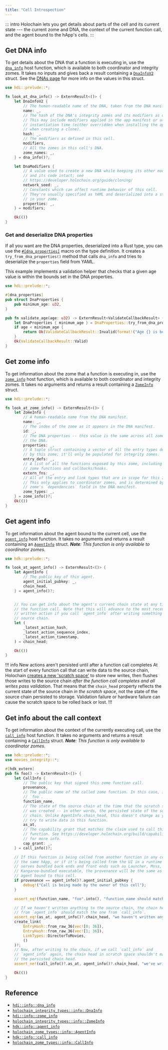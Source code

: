 ```yaml
---
title: "Cell Introspection"
---
```


::: intro
Holochain lets you get details about parts of the cell and its current state --- the current zome and DNA, the context of the current function call, and the agent bound to the hApp's cells.
:::

## Get DNA info

To get details about the DNA that a function is executing in, use the [`dna_info`](https://docs.rs/hdk/latest/hdk/prelude/fn.dna_info.html) host function, which is available to both coordinator and integrity zomes. It takes no inputs and gives back a result containing a [`DnaInfoV2`](https://docs.rs/hdk/latest/hdk/prelude/struct.DnaInfoV2.html) struct. See the [DNAs page](/build/dnas/) for more info on the values in this struct.

```rust
use hdi::prelude::*;

fn look_at_dna_info() -> ExternResult<()> {
    let DnaInfoV2 {
        // The human-readable name of the DNA, taken from the DNA manifest.
        name: _,
        // The hash of the DNA's integrity zomes and its modifiers as defined *in this cell*.
        // This may include modifiers applied in the app manifest or at
        // instantiation time (either overridden when installing the app or
        // when creating a clone).
        hash: _,
        // The modifiers as defined in this cell.
        modifiers,
        // All the zomes in this cell's DNA.
        zome_names: _,
    } = dna_info()?;

    let DnaModifiers {
        // A value used to create a new DNA while keeping its other modifiers
        // and its code intact; see
        // https://developer.holochain.org/guide/cloning/
        network_seed: _,
        // Constants which can affect runtime behavior of this cell.
        // They're usually specified as YAML and deserialized into a struct
        // in your zome.
        properties: _,
    } = modifiers;

    Ok(())
}
```

### Get and deserialize DNA properties

If all you want are the DNA properties, deserialized into a Rust type, you can use the [`#[dna_properties]`](https://docs.rs/hdk/latest/hdk/prelude/attr.dna_properties.html) macro on the type definition. It creates a `try_from_dna_properties()` method that calls `dna_info` and tries to deserialize the `properties` field from YAML.

This example implements a validation helper that checks that a given age value is within the bounds set in the DNA properties.

```rust
use hdi::prelude::*;

#[dna_properties]
pub struct DnaProperties {
    pub minimum_age: u32,
}

pub fn validate_age(age: u32) -> ExternResult<ValidateCallbackResult> {
    let DnaProperties { minimum_age } = DnaProperties::try_from_dna_properties()?;
    if age < minimum_age {
        return Ok(ValidateCallbackResult::Invalid(format!("Age {} is below the minimum of {}", age, minimum_age)));
    }
    Ok(ValidateCallbackResult::Valid)
}
```

## Get zome info

To get information about the zome that a function is executing in, use the [`zome_info`](https://docs.rs/hdk/latest/hdk/info/fn.zome_info.html) host function, which is available to both coordinator and integrity zomes. It takes no arguments and returns a result containing a [`ZomeInfo`](https://docs.rs/hdk/latest/hdk/info/fn.zome_info.html) struct.

```rust
use hdi::prelude::*;

fn look_at_zome_info() -> ExternResult<()> {
    let ZomeInfo {
        // A human-readable name from the DNA manifest.
        name: _,
        // The index of the zome as it appears in the DNA manifest.
        id: _,
        // The DNA properties -- this value is the same across all zomes in
        // the DNA.
        properties: _,
        // A tuple struct containing a vector of all the entry types defined
        // by this zome; it'll only be populated for integrity zomes.
        entry_defs: _,
        // A list of all the functions exposed by this zome, including both
        // zome functions and callbacks/hooks.
        extern_fns: _,
        // All of the entry and link types that are in scope for this zome.
        // This only applies to coordinator zomes, and is determined by the
        // zome's `dependencies` field in the DNA manifest.
        zome_types: _,
    } = zome_info()?;
    Ok(())
}
```

## Get agent info

To get information about the agent bound to the current cell, use the [`agent_info`](https://docs.rs/hdk/latest/hdk/info/fn.agent_info.html) host function. It takes no arguments and returns a result containing an [`AgentInfo`](https://docs.rs/hdk/latest/hdk/prelude/struct.AgentInfo.html) struct. _**Note**: This function is only available to coordinator zomes._

```rust
use hdk::prelude::*;

fn look_at_agent_info() -> ExternResult<()> {
    let AgentInfo {
        // The public key of this agent.
        agent_initial_pubkey: _,
        chain_head,
    } = agent_info()?;


    // You can get info about the agent's current chain state at any time in
    // the function call. Note that this will advance to the most recently
    // written action if you call `agent_info` after writing something to your
    // source chain.
    let (
        _latest_action_hash,
        _latest_action_sequence_index,
        _latest_action_timestamp,
    ) = chain_head;

    Ok(())
}
```

!!! info New actions aren't persisted until after a function call completes
At the start of every function call that can write data to the source chain, Holochain [creates a new 'scratch space'](/build/zome-functions/#atomic-transactional-commits) to store new writes, then flushes those writes to the source chain _after the function call completes and all writes pass validation_. That means that the `chain_head` property reflects the current state of the source chain _in the scratch space_, not the state of the source chain persisted to storage. Validation failure or hardware failure can cause the scratch space to be rolled back or lost.
!!!

## Get info about the call context

To get information about the context of the currently executing call, use the [`call_info`](https://docs.rs/hdk/latest/hdk/info/fn.call_info.html) host function. It takes no arguments and returns a result containing a [`CallInfo`](https://docs.rs/hdk/latest/hdk/prelude/struct.CallInfo.html) struct. _**Note**: This function is only available to coordinator zomes._

```rust
use hdk::prelude::*;
use movies_integrity::*;

#[hdk_extern]
pub fn foo() -> ExternResult<()> {
    let CallInfo {
        // The public key that signed this zome function call.
        provenance,
        // The public name of the called zome function. In this case, it's
        // `foo`.
        function_name,
        // The state of the source chain at the time that the scratch space
        // was created -- in other words, the persisted state of the source
        // chain. Unlike AgentInfo.chain_head, this doesn't change as you
        // try to write data in this function.
        as_at,
        // The capability grant that matches the claim used to call this
        // function. See https://developer.holochain.org/build/capabilities/
        // for more info.
        cap_grant: _,
    } = call_info()?;

    // If this function is being called from another function in any cell in
    // the same hApp, or if it's being called from the UI in a runtime that
    // serves bundled back ends and front ends such as Launcher, Moss, or a
    // Kangaroo-bundled executable, the provenance will be the same as the
    // agent bound to this cell.
    if provenance == agent_info()?.agent_initial_pubkey {
        debug!("Call is being made by the owner of this cell");
    }

    assert_eq!(function_name, "foo".into(), "function_name should match the internal Rust name of the function");

    // If we haven't written anything to the source chain, the chain head
    // from `agent_info` should match the one from `call_info`.
    assert_eq!(as_at, agent_info()?.chain_head, "we haven't written anything yet");
    create_link(
        EntryHash::from_raw_36(vec![0; 36]),
        EntryHash::from_raw_36(vec![1; 36]),
        LinkTypes::DirectorToMovies,
        ()
    )?;
    // Now, after writing to the chain, if we call `call_info` and
    // `agent_info` again, the chain head in scratch space shouldn't match
    // the persisted chain head.
    assert_ne!(call_info()?.as_at, agent_info()?.chain_head, "we've written something now and the scratch space and persisted source chain should be out of sync");

    Ok(())
}
```

## Reference

* [`hdi::info::dna_info`](https://docs.rs/hdi/latest/hdi/info/fn.dna_info.html)
* [`holochain_integrity_types::info::DnaInfo`](https://docs.rs/holochain_integrity_types/latest/holochain_integrity_types/info/type.DnaInfo.html)
* [`hdi::info::zome_info`](https://docs.rs/hdi/latest/hdi/info/fn.zome_info.html)
* [`holochain_integrity_types::info::ZomeInfo`](https://docs.rs/holochain_integrity_types/latest/holochain_integrity_types/info/type.ZomeInfo.html)
* [`hdk::info::agent_info`](https://docs.rs/hdk/latest/hdk/info/fn.agent_info.html)
* [`holochain_zome_types::info::AgentInfo`](https://docs.rs/holochain_zome_types/latest/holochain_integrity_types/info/type.AgentInfo.html)
* [`hdk::info::call_info`](https://docs.rs/hdk/latest/hdk/info/fn.call_info.html)
* [`holochain_zome_types::info::CallInfo`](https://docs.rs/holochain_zome_types/latest/holochain_integrity_types/info/type.CallInfo.html)